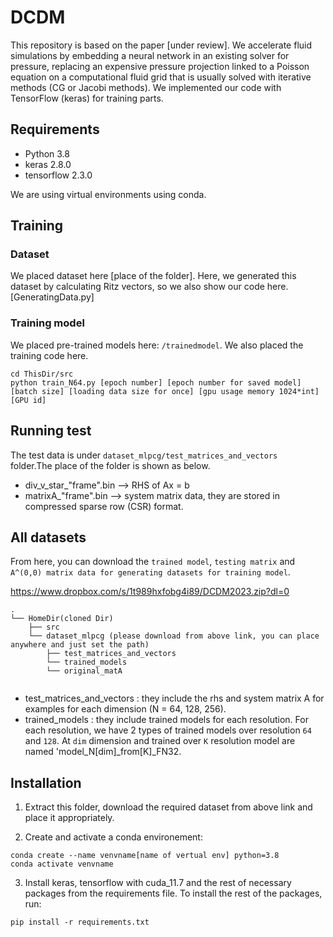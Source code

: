 # DCDM


This repository is based on the paper [under review].
We accelerate fluid simulations by embedding a neural network in an existing solver for pressure, replacing an expensive pressure projection linked to a Poisson equation on a computational fluid grid that is usually solved with iterative methods (CG or Jacobi methods). 
We implemented our code with TensorFlow (keras) for training parts.

## Requirements
* Python 3.8
* keras 2.8.0
* tensorflow 2.3.0

We are using virtual environments using conda.

## Training
### Dataset
We placed dataset here [place of the folder]. Here, we generated this dataset by calculating Ritz vectors, so we also show our code here. [GeneratingData.py]


### Training model
We placed pre-trained models here: ```/trainedmodel```. We also placed the training code here.

```
cd ThisDir/src
python train_N64.py [epoch number] [epoch number for saved model] [batch size] [loading data size for once] [gpu usage memory 1024*int] [GPU id]
```



## Running test
The test data is under ```dataset_mlpcg/test_matrices_and_vectors ``` folder.The place of the folder is shown as below.
* div_v_star_"frame".bin --> RHS of Ax = b 
* matrixA_"frame".bin --> system matrix data, they are stored in compressed sparse row (CSR) format.



## All datasets
From here, you can download the ```trained model```, ```testing matrix``` and ```A^(0,0) matrix data for generating datasets for training model```.

https://www.dropbox.com/s/1t989hxfobg4i89/DCDM2023.zip?dl=0



```
.
└── HomeDir(cloned Dir)
    ├── src
    └── dataset_mlpcg (please download from above link, you can place anywhere and just set the path)
        ├── test_matrices_and_vectors  
        └── trained_models
        └── original_matA
            
```

* test_matrices_and_vectors : they include the rhs and system matrix A for examples for each dimension (N = 64, 128, 256).
* trained_models : they include trained models for each resolution. For each resolution, we have 2 types of trained models over resolution ```64``` and ```128```.
At ```dim``` dimension and trained over ```K``` resolution model are named 'model_N[dim]_from[K]_FN32.

## Installation

1. Extract this folder, download the required dataset from above link and place it appropriately.

2. Create and activate a conda environement:
```
conda create --name venvname[name of vertual env] python=3.8
conda activate venvname
```

3. Install keras, tensorflow with cuda_11.7 and the rest of necessary packages from the requirements file.
To install the rest of the packages, run:
```
pip install -r requirements.txt
```


